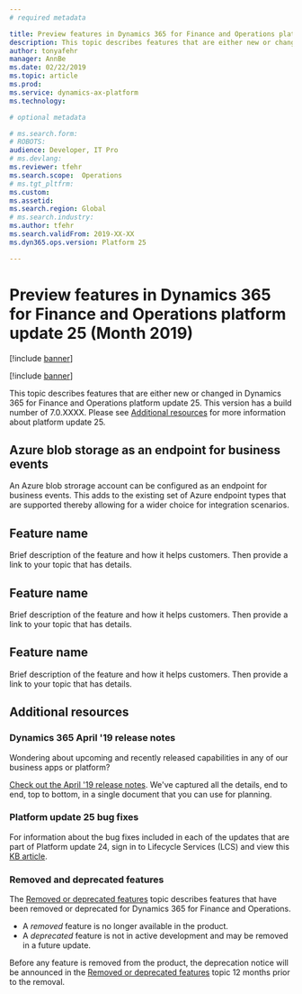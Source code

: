 ```yaml
---
# required metadata

title: Preview features in Dynamics 365 for Finance and Operations platform update 25 (Month 2019)
description: This topic describes features that are either new or changed in Dynamics 365 for Finance and Operation platform update 25 (Month 2019). 
author: tonyafehr
manager: AnnBe
ms.date: 02/22/2019
ms.topic: article
ms.prod: 
ms.service: dynamics-ax-platform
ms.technology: 

# optional metadata

# ms.search.form: 
# ROBOTS: 
audience: Developer, IT Pro
# ms.devlang: 
ms.reviewer: tfehr
ms.search.scope:  Operations
# ms.tgt_pltfrm: 
ms.custom: 
ms.assetid:
ms.search.region: Global
# ms.search.industry: 
ms.author: tfehr
ms.search.validFrom: 2019-XX-XX
ms.dyn365.ops.version: Platform 25

---
```

# Preview features in Dynamics 365 for Finance and Operations platform update 25 (Month 2019)

[!include [banner](../includes/banner.md)]

[!include [banner](../includes/preview-banner.md)]

This topic describes features that are either new or changed in Dynamics 365 for Finance and Operations platform update 25. This version has a build number of 7.0.XXXX. Please see [Additional resources](whats-new-platform-25.md#additional-resources) for more information about platform update 25.

## Azure blob storage as an endpoint for business events
An Azure blob strorage account can be configured as an endpoint for business events. This adds to the existing set of Azure endpoint types that are supported thereby allowing for a wider choice for integration scenarios.

## Feature name
Brief description of the feature and how it helps customers.  Then provide a link to your topic that has details.

## Feature name
Brief description of the feature and how it helps customers.  Then provide a link to your topic that has details.

## Feature name
Brief description of the feature and how it helps customers.  Then provide a link to your topic that has details.

## Additional resources

### Dynamics 365 April '19 release notes
Wondering about upcoming and recently released capabilities in any of our business apps or platform?

[Check out the April '19 release notes](https://docs.microsoft.com/en-us/business-applications-release-notes/April19/index). We've captured all the details, end to end, top to bottom, in a single document that you can use for planning.

### Platform update 25 bug fixes
For information about the bug fixes included in each of the updates that are part of Platform update 24, sign in to Lifecycle Services (LCS) and view this [KB article](https://fix.lcs.dynamics.com).

### Removed and deprecated features
The [Removed or deprecated features](../../dev-itpro/migration-upgrade/deprecated-features.md) topic describes features that have been removed or deprecated for Dynamics 365 for Finance and Operations.

- A *removed* feature is no longer available in the product.
- A *deprecated* feature is not in active development and may be removed in a future update.

Before any feature is removed from the product, the deprecation notice will be announced in the [Removed or deprecated features](../../dev-itpro/migration-upgrade/deprecated-features.md) topic 12 months prior to the removal.

